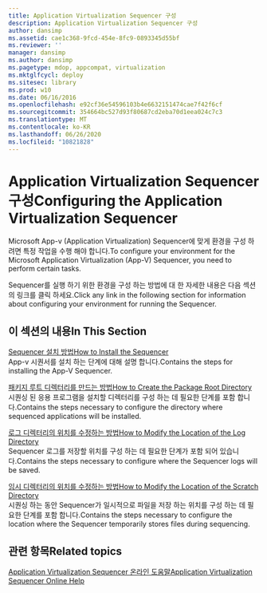 ```yaml
---
title: Application Virtualization Sequencer 구성
description: Application Virtualization Sequencer 구성
author: dansimp
ms.assetid: cae1c368-9fcd-454e-8fc9-0893345d55bf
ms.reviewer: ''
manager: dansimp
ms.author: dansimp
ms.pagetype: mdop, appcompat, virtualization
ms.mktglfcycl: deploy
ms.sitesec: library
ms.prod: w10
ms.date: 06/16/2016
ms.openlocfilehash: e92cf36e54596103b4e6632151474cae7f42f6cf
ms.sourcegitcommit: 354664bc527d93f80687cd2eba70d1eea024c7c3
ms.translationtype: MT
ms.contentlocale: ko-KR
ms.lasthandoff: 06/26/2020
ms.locfileid: "10821828"
---
```

# <span data-ttu-id="fec4d-103">Application Virtualization Sequencer 구성</span><span class="sxs-lookup"><span data-stu-id="fec4d-103">Configuring the Application Virtualization Sequencer</span></span>


<span data-ttu-id="fec4d-104">Microsoft App-v (Application Virtualization) Sequencer에 맞게 환경을 구성 하려면 특정 작업을 수행 해야 합니다.</span><span class="sxs-lookup"><span data-stu-id="fec4d-104">To configure your environment for the Microsoft Application Virtualization (App-V) Sequencer, you need to perform certain tasks.</span></span>

<span data-ttu-id="fec4d-105">Sequencer를 실행 하기 위한 환경을 구성 하는 방법에 대 한 자세한 내용은 다음 섹션의 링크를 클릭 하세요.</span><span class="sxs-lookup"><span data-stu-id="fec4d-105">Click any link in the following section for information about configuring your environment for running the Sequencer.</span></span>

## <span data-ttu-id="fec4d-106">이 섹션의 내용</span><span class="sxs-lookup"><span data-stu-id="fec4d-106">In This Section</span></span>


<a href="" id="how-to-install-the-sequencer"></a>[<span data-ttu-id="fec4d-107">Sequencer 설치 방법</span><span class="sxs-lookup"><span data-stu-id="fec4d-107">How to Install the Sequencer</span></span>](how-to-install-the-sequencer.md)  
<span data-ttu-id="fec4d-108">App-v 시퀀서를 설치 하는 단계에 대해 설명 합니다.</span><span class="sxs-lookup"><span data-stu-id="fec4d-108">Contains the steps for installing the App-V Sequencer.</span></span>

<a href="" id="how-to-create-the-package-root-directory"></a>[<span data-ttu-id="fec4d-109">패키지 루트 디렉터리를 만드는 방법</span><span class="sxs-lookup"><span data-stu-id="fec4d-109">How to Create the Package Root Directory</span></span>](how-to-create-the-package-root-directory.md)  
<span data-ttu-id="fec4d-110">시퀀싱 된 응용 프로그램을 설치할 디렉터리를 구성 하는 데 필요한 단계를 포함 합니다.</span><span class="sxs-lookup"><span data-stu-id="fec4d-110">Contains the steps necessary to configure the directory where sequenced applications will be installed.</span></span>

<a href="" id="how-to-modify-the-location-of-the-log-directory"></a>[<span data-ttu-id="fec4d-111">로그 디렉터리의 위치를 수정하는 방법</span><span class="sxs-lookup"><span data-stu-id="fec4d-111">How to Modify the Location of the Log Directory</span></span>](how-to-modify-the-location-of-the-log-directory.md)  
<span data-ttu-id="fec4d-112">Sequencer 로그를 저장할 위치를 구성 하는 데 필요한 단계가 포함 되어 있습니다.</span><span class="sxs-lookup"><span data-stu-id="fec4d-112">Contains the steps necessary to configure where the Sequencer logs will be saved.</span></span>

<a href="" id="how-to-modify-the-location-of-the-scratch-directory"></a>[<span data-ttu-id="fec4d-113">임시 디렉터리의 위치를 수정하는 방법</span><span class="sxs-lookup"><span data-stu-id="fec4d-113">How to Modify the Location of the Scratch Directory</span></span>](how-to-modify-the-location-of-the-scratch-directory.md)  
<span data-ttu-id="fec4d-114">시퀀싱 하는 동안 Sequencer가 일시적으로 파일을 저장 하는 위치를 구성 하는 데 필요한 단계를 포함 합니다.</span><span class="sxs-lookup"><span data-stu-id="fec4d-114">Contains the steps necessary to configure the location where the Sequencer temporarily stores files during sequencing.</span></span>

## <span data-ttu-id="fec4d-115">관련 항목</span><span class="sxs-lookup"><span data-stu-id="fec4d-115">Related topics</span></span>


[<span data-ttu-id="fec4d-116">Application Virtualization Sequencer 온라인 도움말</span><span class="sxs-lookup"><span data-stu-id="fec4d-116">Application Virtualization Sequencer Online Help</span></span>](application-virtualization-sequencer-online-help.md)

 

 





